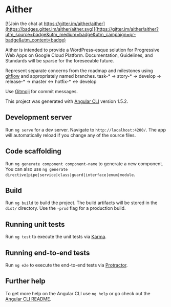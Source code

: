 # Aither

[![Join the chat at https://gitter.im/aither/aither](https://badges.gitter.im/aither/aither.svg)](https://gitter.im/aither/aither?utm_source=badge&utm_medium=badge&utm_campaign=pr-badge&utm_content=badge)

Aither is intended to provide a WordPress-esque solution for Progressive Web Apps on Google Cloud Platform.
Documentation, Guidelines, and Standards will be sparse for the foreseeable future.

Represent separate concerns from the roadmap and milestones using [gitflow](http://nvie.com/posts/a-successful-git-branching-model/) and appropriately named branches.
  task-\* -> story-\* -> develop -> release-\* -> master <-> hotfix-\* <-> develop

Use [Gitmoji](https://gitmoji.carloscuesta.me/) for commit messages.

This project was generated with [Angular CLI](https://github.com/angular/angular-cli) version 1.5.2.

## Development server

Run `ng serve` for a dev server. Navigate to `http://localhost:4200/`. The app will automatically reload if you change any of the source files.

## Code scaffolding

Run `ng generate component component-name` to generate a new component. You can also use `ng generate directive|pipe|service|class|guard|interface|enum|module`.

## Build

Run `ng build` to build the project. The build artifacts will be stored in the `dist/` directory. Use the `-prod` flag for a production build.

## Running unit tests

Run `ng test` to execute the unit tests via [Karma](https://karma-runner.github.io).

## Running end-to-end tests

Run `ng e2e` to execute the end-to-end tests via [Protractor](http://www.protractortest.org/).

## Further help

To get more help on the Angular CLI use `ng help` or go check out the [Angular CLI README](https://github.com/angular/angular-cli/blob/master/README.md).
